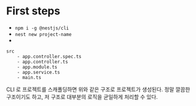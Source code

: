 # First steps

- `npm i -g @nestjs/cli`
- `nest new project-name`
-

```
src
    - app.controller.spec.ts
    - app.controller.ts
    - app.module.ts
    - app.service.ts
    - main.ts
```

CLI 로 프로젝트를 스캐폴딩하면 위와 같은 구조로 프로젝트가 생성된다.
정말 깔끔한 구조이기도 하고, 저 구조로 대부분의 로직을 균일하게 처리할 수 있다.
